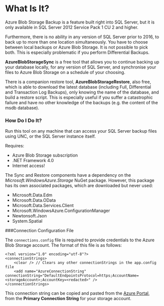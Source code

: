 # What Is It?

Azure Blob Storage Backup is a feature built right into SQL Server, but it is only available in SQL Server 2012 Service Pack 1 CU 2 and higher.

Furthermore, there is no ability in any version of SQL Server prior to 2016, to back up to more than one location simultaneously. You have to choose between local backups or Azure Blob Storage. It is not possible to pick both. This is especially problematic if you perform Differential Backups.

**AzureBlobStorageSync** is a free tool that allows you to continue backing up your database locally, for any version of SQL Server, and synchronise your files to Azure Blob Storage on a schedule of your choosing.

There is a companion restore tool, **AzureBlobStorageRestore**, also free, which is able to download the latest database (including Full, Differential and Transaction Log Backups), only knowing the name of the database, and build a restore script. This is especially useful if you suffer a catastrophic failure and have no other knowledge of the backups (e.g. the content of the msdb database).

### How Do I Do It?

Run this tool on any machine that can access your SQL Server backup files using UNC, or the SQL Server instance itself.

Requires:
- Azure Blob Storage subscription
- .NET Framework 4.0
- Internet access!

The Sync and Restore components have a dependency on the *Microsoft.WindowsAzure.Storage* NuGet package. However, this package has its own associated packages, which are downloaded but never used:

- Microsoft.Data.Edm
- Microsoft.Data.OData
- Microsoft.Data.Services.Client
- Microsoft.WindowsAzure.ConfigurationManager
- Newtonsoft.Json
- System.Spatial

###Connection Configuration File

The `connections.config` file is required to provide credentials to the Azure Blob Storage account. The format of this file is as follows:

    <?xml version="1.0" encoding="utf-8"?>
    <connectionStrings>
    	<clear /> // Clears any other connectionStrings in the app.config file
    	<add name="AzureConnectionString" connectionString="DefaultEndpointsProtocol=https;AccountName=<storageAccount>;AccountKey=<redacted>" />
    </connectionStrings>

This connection string can be copied and pasted from the [Azure Portal](https://portal.azure.com), from the **Primary Connection String** for your storage account.

